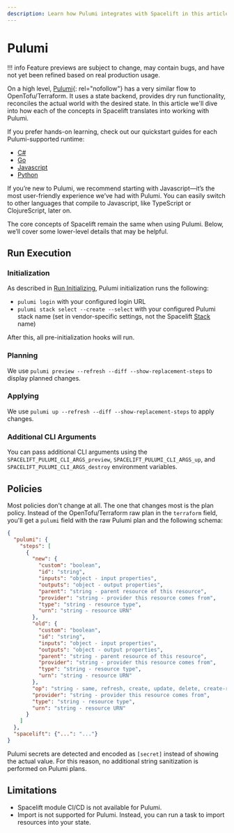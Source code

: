 ```yaml
---
description: Learn how Pulumi integrates with Spacelift in this article.
---
```


# Pulumi

!!! info
    Feature previews are subject to change, may contain bugs, and have not yet been refined based on real production usage.

On a high level, [Pulumi](https://github.com/pulumi/pulumi){: rel="nofollow"} has a very similar flow to OpenTofu/Terraform. It uses a state backend, provides dry run functionality, reconciles the actual world with the desired state. In this article we'll dive into how each of the concepts in Spacelift translates into working with Pulumi.

If you prefer hands-on learning, check out our quickstart guides for each Pulumi-supported runtime:

- [C#](./c-sharp.md)
- [Go](./golang.md)
- [Javascript](./javascript.md)
- [Python](./python.md)

If you’re new to Pulumi, we recommend starting with Javascript—it’s the most user-friendly experience we’ve had with Pulumi. You can easily switch to other languages that compile to Javascript, like TypeScript or ClojureScript, later on.

The core concepts of Spacelift remain the same when using Pulumi. Below, we’ll cover some lower-level details that may be helpful.

## Run Execution

### Initialization

As described in [Run Initializing](../../concepts/run/README.md#initializing), Pulumi initialization runs the following:

- `pulumi login` with your configured login URL
- `pulumi stack select --create --select` with your configured Pulumi stack name (set in vendor-specific settings, not the Spacelift [Stack](../../concepts/stack/README.md) name)

After this, all pre-initialization hooks will run.

### Planning

We use `pulumi preview --refresh --diff --show-replacement-steps` to display planned changes.

### Applying

We use `pulumi up --refresh --diff --show-replacement-steps` to apply changes.

### Additional CLI Arguments

You can pass additional CLI arguments using the `SPACELIFT_PULUMI_CLI_ARGS_preview`, `SPACELIFT_PULUMI_CLI_ARGS_up`, and `SPACELIFT_PULUMI_CLI_ARGS_destroy` environment variables.

## Policies

Most policies don't change at all. The one that changes most is the plan policy. Instead of the OpenTofu/Terraform raw plan in the `terraform` field, you'll get a `pulumi` field with the raw Pulumi plan and the following schema:

```json
{
  "pulumi": {
    "steps": [
      {
        "new": {
          "custom": "boolean",
          "id": "string",
          "inputs": "object - input properties",
          "outputs": "object - output properties",
          "parent": "string - parent resource of this resource",
          "provider": "string - provider this resource comes from",
          "type": "string - resource type",
          "urn": "string - resource URN"
        },
        "old": {
          "custom": "boolean",
          "id": "string",
          "inputs": "object - input properties",
          "outputs": "object - output properties",
          "parent": "string - parent resource of this resource",
          "provider": "string - provider this resource comes from",
          "type": "string - resource type",
          "urn": "string - resource URN"
        },
        "op": "string - same, refresh, create, update, delete, create-replacement, or delete-replaced",
        "provider": "string - provider this resource comes from",
        "type": "string - resource type",
        "urn": "string - resource URN"
      }
    ]
  },
  "spacelift": {"...": "..."}
}
```

Pulumi secrets are detected and encoded as `[secret]` instead of showing the actual value. For this reason, no additional string sanitization is performed on Pulumi plans.

## Limitations

- Spacelift module CI/CD is not available for Pulumi.
- Import is not supported for Pulumi. Instead, you can run a task to import resources into your state.
